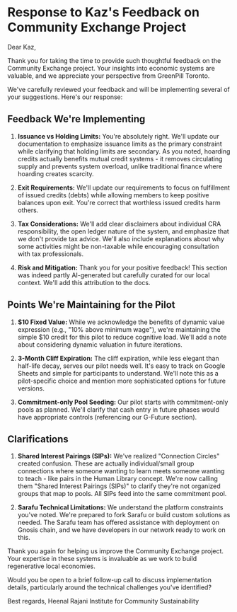# Response to Kaz's Feedback on Community Exchange Project

Dear Kaz,

Thank you for taking the time to provide such thoughtful feedback on the Community Exchange project. Your insights into economic systems are valuable, and we appreciate your perspective from GreenPill Toronto.

We've carefully reviewed your feedback and will be implementing several of your suggestions. Here's our response:

## Feedback We're Implementing

1. **Issuance vs Holding Limits:** You're absolutely right. We'll update our documentation to emphasize issuance limits as the primary constraint while clarifying that holding limits are secondary. As you noted, hoarding credits actually benefits mutual credit systems - it removes circulating supply and prevents system overload, unlike traditional finance where hoarding creates scarcity.

2. **Exit Requirements:** We'll update our requirements to focus on fulfillment of issued credits (debts) while allowing members to keep positive balances upon exit. You're correct that worthless issued credits harm others.

3. **Tax Considerations:** We'll add clear disclaimers about individual CRA responsibility, the open ledger nature of the system, and emphasize that we don't provide tax advice. We'll also include explanations about why some activities might be non-taxable while encouraging consultation with tax professionals.

4. **Risk and Mitigation:** Thank you for your positive feedback! This section was indeed partly AI-generated but carefully curated for our local context. We'll add this attribution to the docs.

## Points We're Maintaining for the Pilot

1. **$10 Fixed Value:** While we acknowledge the benefits of dynamic value expression (e.g., "10% above minimum wage"), we're maintaining the simple $10 credit for this pilot to reduce cognitive load. We'll add a note about considering dynamic valuation in future iterations.

2. **3-Month Cliff Expiration:** The cliff expiration, while less elegant than half-life decay, serves our pilot needs well. It's easy to track on Google Sheets and simple for participants to understand. We'll note this as a pilot-specific choice and mention more sophisticated options for future versions.

3. **Commitment-only Pool Seeding:** Our pilot starts with commitment-only pools as planned. We'll clarify that cash entry in future phases would have appropriate controls (referencing our G-Future section).

## Clarifications

1. **Shared Interest Pairings (SIPs):** We've realized "Connection Circles" created confusion. These are actually individual/small group connections where someone wanting to learn meets someone wanting to teach - like pairs in the Human Library concept. We're now calling them "Shared Interest Pairings (SIPs)" to clarify they're not organized groups that map to pools. All SIPs feed into the same commitment pool.

2. **Sarafu Technical Limitations:** We understand the platform constraints you've noted. We're prepared to fork Sarafu or build custom solutions as needed. The Sarafu team has offered assistance with deployment on Gnosis chain, and we have developers in our network ready to work on this.

Thank you again for helping us improve the Community Exchange project. Your expertise in these systems is invaluable as we work to build regenerative local economies.

Would you be open to a brief follow-up call to discuss implementation details, particularly around the technical challenges you've identified?

Best regards,
Heenal Rajani
Institute for Community Sustainability

